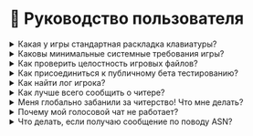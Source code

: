 # 📄 Руководство пользователя

<details>

<summary>Какая у игры стандартная раскладка клавиатуры?</summary>

W, A, S, D - управление движением\
E - взаимодействие\
C - бесшумная ходьба\
\[ПРОБЕЛ] - прыжок\
\[TAB] - Инвентарь\
\[ЛКМ] - Стрелять\
\[ПКМ] - Прицелиться\
M - Консоль администратора\
N - Список игроков\
Q - Активация голосового чата\
R - Перезарядка оружия\
V - Использовать радио/ближний чат у SCP-939\
F - Активировать способность

Горячие клавиши:\
1, 2 - Переключиться на оружие\
Ctrl - Переключиться на ключ карту (на самую высокую по уровню, имеющуюся в инвентаре)\
X - переключиться на медицинский предмет (на самый высокий по уровню, имеющийся в инвентаре)

</details>

<details>

<summary>Каковы минимальные системные требования игры?</summary>

ОС: Windows 8.1 или 10; 64 бит\
Процессор: Intel Core i5-6600k или эквивалент AMD\
Память: 6 ГБ ОЗУ\
Графика: GeForce GTX 1050 Ti с 2GB ОЗУ или эквивалент AMD, требуется DX11. Intel Graphics не поддерживается\
Жёсткий диск: 4 ГБ свободного места

</details>

<details>

<summary>Как проверить целостность игровых файлов?</summary>

* Перейдите в свою библиотеку  Steam.
* Щелкните правой кнопкой мыши на SCP: Secret Laboratory и выберите "Свойства" в нижней части списка.
* Перейдите на вкладку "Локальные файлы".
* После нажмите "Проверить целостность игровых файлов".

Пользователи Geforce Now могут сделать то же самое, сначала запустив игру на Geforce Now, а затем выполнив описанные выше действия.

</details>

<details>

<summary>Как присоединиться к публичному бета тестированию?</summary>

Библиотека Steam > SCP: Secret Laboratory > Свойства > БЕТА и выберите в меню: "beta - Публичная бета-ветка".

Обратите внимание, что опция выбора бета-версии будет доступна только в том случае, если публичная бета версия в настоящее время продолжается. Первая опубликованная версия SCP:SL всегда будет доступна для выбора в архивных целях.

</details>

<details>

<summary>Как найти лог игрока?</summary>

Расположение лога игрока:

* Библиотека Steam > SCP: Secret Laboratory > Свойства > Локальные файлы > Обзор локальных файлов.
* Запустите файл под названием 'log.bat'
* Лог игрока будет представлять собой текстовый файл с названием 'Player.log'

</details>

<details>

<summary>Как лучше всего сообщить о читере?</summary>

На данный момент сообщения о читерах лучше всего подавать владельцам сервера и администрации сервера, у которых есть доступ к боту Polaris. Обязательно сообщайте обо всех читерах администрации сервера, прежде чем выполнять следующие действия:

После сообщения о читере администрации сервера вы можете сообщить о нем сами, нажав N, чтобы открыть список игроков, а затем выбрав значок восклицания рядом с именем читера. Убедитесь, что в вашем сообщении выбран вариант, в котором указано, что пользователь, о котором сообщается, является читером.

</details>

<details>

<summary>Меня глобально забанили за читерство! Что мне делать?</summary>

Перейдите [СЮДА](https://support.scpslgame.com/ban-appeal)!

</details>

<details>

<summary>Почему мой голосовой чат не работает?</summary>

В первую очередь необходимо проверить, установлен ли микрофон в качестве устройства по умолчанию, поскольку SCP:SL использует в качестве источника входного аудио сигнала устройство по [умолчанию](https://www.tenforums.com/tutorials/111310-change-default-sound-input-device-windows-10-a.html).

Если это не помогло, также убедитесь, что "Эксклюзивный режим" отключен на вашем микрофоне. Для этого следуйте этому [руководству](https://help.audible.com.au/s/article/how-do-i-turn-off-exclusive-mode-for-a-windows-audio-playback-device).

Если два вышеуказанных способа не помогли, установка `mono` может решить эту проблему. Чтобы установить `mono`, сделайте следующее:

1. Щелкните правой кнопкой мыши на SCP:SL в Steam и выберите свойства.
2. Перейдите на вкладку "Локальные файлы".
3. Нажмите кнопку "Обзор локальных файлов".
4. Запустите файл с именем `mono` или `mono.msi`, если у вас включены расширения файлов (не запускайте файл `monoinstall.vdf`).
5. Пройдите через мастер установки `mono` и по его завершении перезагрузите компьютер.

Если у вас по-прежнему нет голосового чата, посмотрите лог игрока и найдите следующее:

* "Важный системный файл, необходимый для голосового чата, отсутствует, пожалуйста, установите все обновления Windows". Вы должны установить обновления либо с помощью инструмента Windows Update либо установить их вручную.

Голосовой чат работает, но мой микрофон издает жужжащие звуки! Убедитесь, что драйверы ваших наушников установлены и обновлены. В большинстве случаев это драйверы Realtek High Definition Audio.

И последнее, что вы можете попробовать, это зайти в папку с играми, открыть папку `SCPSL_Data` и удалить `AudioPluginDissonance`, затем проверить целостность игры.

Если голосовой чат все еще не работает! Нам нужно немного больше информации:

* Какой у вас микрофон?
* Подключен ли он через беспроводную сеть или USB?
* Установлен ли он в качестве микрофона по умолчанию в Windows?
* Слышите ли вы других людей или они просто не слышат вас?
* Проблема возникает на всех серверах?

</details>

<details>

<summary>Что делать, если получаю сообщение по поводу ASN?</summary>

### "The ASN you are connecting from is globally blocked"/"You have been globally banned: Proxy has been detected"

Если при подключении к серверу вы получили сообщение об ошибке, это означает, что ASN, с которого вы подключаетесь, был глобально забанен. Чтобы больше не получать это сообщение при подключении к серверу, вы должны соответствовать хотя бы ОДНОМУ из следующих критериев:

Для Steam:

1. Уровень аккаунта Steam не должен быть 0 (требуется публичный профиль).
2. Возраст вашей учетной записи должен быть больше 2 месяцев. (требуется публичный профиль)
3. Вы должны иметь SCP: Secret Laboratory в библиотеке Steam более 2 недель.
4. У вас не должен быть включен VPN или любое другое программное обеспечение, изменяющее IP-адрес.

Для Discord:

1. Ваш аккаунт должен быть старше 1 месяца.
2. У вас есть/была подписка Nitro.

**You have been globally banned: Unauthorized. or You have been globally banned: Missing Steam Profile.**\
Если вы получаете это сообщение при подключении к серверу, это означает, что вы не настроили свой профиль Steam. Убедитесь, что вы правильно [настроили](https://www.reddit.com/r/Steam/comments/6ppu1y/how\_to\_setup\_steam\_profile/) свой профиль.&#x20;

**You have been globally banned: Publisher Ban.**\
Если вы получаете это сообщение, это означает, что вы были глобально забанены в игре и не сможете играть ни на одном публичном сервере. Если вы хотите обжаловать бан, пожалуйста, посетите эту [ссылку](https://steamcommunity.com/app/700330/discussions/0/3061870378081558108/) для получения дополнительной информации.

Обратите внимание, что техподдержка не может помочь вам с издательскими или банами в связи с читерством.

</details>
